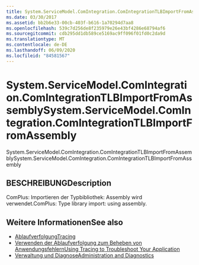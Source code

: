 ```yaml
---
title: System.ServiceModel.ComIntegration.ComIntegrationTLBImportFromAssembly
ms.date: 03/30/2017
ms.assetid: bb2b6e33-00cb-403f-b616-1a70294d7aa8
ms.openlocfilehash: 539c7d256de8f235979e26e43bf4286e68794af6
ms.sourcegitcommit: cdb295dd1db589ce5169ac9ff096f01fd0c2da9d
ms.translationtype: MT
ms.contentlocale: de-DE
ms.lasthandoff: 06/09/2020
ms.locfileid: "84581567"
---
```

# <a name="systemservicemodelcomintegrationcomintegrationtlbimportfromassembly"></a><span data-ttu-id="737a6-102">System.ServiceModel.ComIntegration.ComIntegrationTLBImportFromAssembly</span><span class="sxs-lookup"><span data-stu-id="737a6-102">System.ServiceModel.ComIntegration.ComIntegrationTLBImportFromAssembly</span></span>
<span data-ttu-id="737a6-103">System.ServiceModel.ComIntegration.ComIntegrationTLBImportFromAssembly</span><span class="sxs-lookup"><span data-stu-id="737a6-103">System.ServiceModel.ComIntegration.ComIntegrationTLBImportFromAssembly</span></span>  
  
## <a name="description"></a><span data-ttu-id="737a6-104">BESCHREIBUNG</span><span class="sxs-lookup"><span data-stu-id="737a6-104">Description</span></span>  
 <span data-ttu-id="737a6-105">ComPlus: Importieren der Typbibliothek: Assembly wird verwendet.</span><span class="sxs-lookup"><span data-stu-id="737a6-105">ComPlus: Type library import: using assembly.</span></span>  
  
## <a name="see-also"></a><span data-ttu-id="737a6-106">Weitere Informationen</span><span class="sxs-lookup"><span data-stu-id="737a6-106">See also</span></span>

- [<span data-ttu-id="737a6-107">Ablaufverfolgung</span><span class="sxs-lookup"><span data-stu-id="737a6-107">Tracing</span></span>](index.md)
- [<span data-ttu-id="737a6-108">Verwenden der Ablaufverfolgung zum Beheben von Anwendungsfehlern</span><span class="sxs-lookup"><span data-stu-id="737a6-108">Using Tracing to Troubleshoot Your Application</span></span>](using-tracing-to-troubleshoot-your-application.md)
- [<span data-ttu-id="737a6-109">Verwaltung und Diagnose</span><span class="sxs-lookup"><span data-stu-id="737a6-109">Administration and Diagnostics</span></span>](../index.md)

